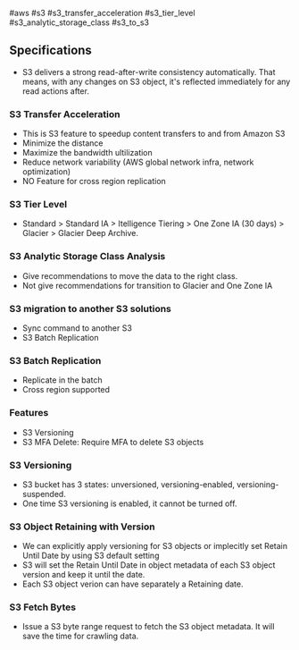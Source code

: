 #aws #s3 #s3_transfer_acceleration #s3_tier_level #s3_analytic_storage_class #s3_to_s3

## Specifications
- S3 delivers a strong read-after-write consistency automatically. That means, with any changes on S3 object, it's reflected immediately for any read actions after.

### S3 Transfer Acceleration
- This is S3 feature to speedup content transfers to and from Amazon S3
- Minimize the distance
- Maximize the bandwidth ultilization
- Reduce network variability (AWS global network infra, network optimization)
- NO Feature for cross region replication

### S3 Tier Level
- Standard > Standard IA > Itelligence Tiering > One Zone IA (30 days) > Glacier > Glacier Deep Archive.

### S3 Analytic Storage Class Analysis
- Give recommendations to move the data to the right class.
- Not give recommendations for transition to Glacier and One Zone IA

### S3 migration to another S3 solutions
- Sync command to another S3
- S3 Batch Replication

### S3 Batch Replication
- Replicate in the batch
- Cross region supported

### Features
- S3 Versioning
- S3 MFA Delete: Require MFA to delete S3 objects

### S3 Versioning
- S3 bucket has 3 states: unversioned, versioning-enabled, versioning-suspended.
- One time S3 versioning is enabled, it cannot be turned off.

### S3 Object Retaining with Version
- We can explicitly apply versioning for S3 objects or implecitly set Retain Until Date by using S3 default setting
- S3 will set the Retain Until Date in object metadata of each S3 object version and keep it until the date.
- Each S3 object verion can have separately a Retaining date.

### S3 Fetch Bytes
- Issue a S3 byte range request to fetch the S3 object metadata. It will save the time for crawling data.